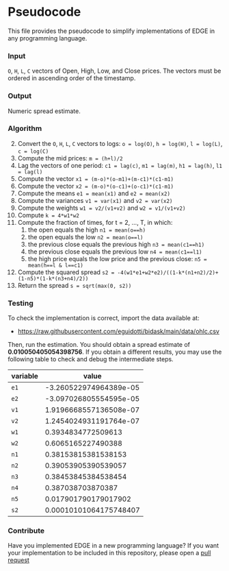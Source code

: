 # Pseudocode

This file provides the pseudocode to simplify implementations of EDGE in any programming language. 

### Input

`O`, `H`, `L`, `C` vectors of Open, High, Low, and Close prices. The vectors must be ordered in ascending order of the timestamp.

### Output

Numeric spread estimate.

### Algorithm

2. Convert the `O`, `H`, `L`, `C` vectors to logs: `o = log(O)`, `h = log(H)`,  `l = log(L)`, `c = log(C)`
3. Compute the mid prices: `m = (h+l)/2`
4. Lag the vectors of one period: `c1 = lag(c)`, `m1 = lag(m)`, `h1 = lag(h)`, `l1 = lag(l)`
5. Compute the vector `x1 = (m-o)*(o-m1)+(m-c1)*(c1-m1)`
6. Compute the vector `x2 = (m-o)*(o-c1)+(o-c1)*(c1-m1)`
7. Compute the means `e1 = mean(x1)` and `e2 = mean(x2)`
8. Compute the variances `v1 = var(x1)` and `v2 = var(x2)`
9. Compute the weights `w1 = v2/(v1+v2)` and `w2 = v1/(v1+v2)`
9. Compute `k = 4*w1*w2`
10. Compute the fraction of times, for t = 2, ..., T, in which:
    1. the open equals the high `n1 = mean(o==h)`
    2. the open equals the low `n2 = mean(o==l)`
    3. the previous close equals the previous high `n3 = mean(c1==h1)`
    4. the previous close equals the previous low `n4 = mean(c1==l1)`
    5. the high price equals the low price and the previous close: `n5 = mean(h==l & l==c1)`
11. Compute the squared spread `s2 = -4(w1*e1+w2*e2)/((1-k*(n1+n2)/2)+(1-n5)*(1-k*(n3+n4)/2))`
12. Return the spread `s = sqrt(max(0, s2))`

### Testing

To check the implementation is correct, import the data available at:

- https://raw.githubusercontent.com/eguidotti/bidask/main/data/ohlc.csv

Then, run the estimation. You should obtain a spread estimate of **0.010050405054398756**. If you obtain a different results, you may use the following table to check and debug the intermediate steps.

| variable | value                  |
| -------- | ---------------------- |
| `e1`     | -3.260522974964389e-05 |
| `e2`     | -3.097026805554595e-05 |
| `v1`     | 1.9196668557136508e-07 |
| `v2`     | 1.2454024931191764e-07 |
| `w1`     | 0.3934834772509613     |
| `w2`     | 0.6065165227490388     |
| `n1`     | 0.38153815381538153    |
| `n2`     | 0.39053905390539057    |
| `n3`     | 0.38453845384538454    |
| `n4`     | 0.387038703870387      |
| `n5`     | 0.017901790179017902   |
| `s2`     | 0.00010101064175748407 |

### Contribute

Have you implemented EDGE in a new programming language? If you want your implementation to be included in this repository, please open a [pull request](https://github.com/eguidotti/bidask/pulls) 